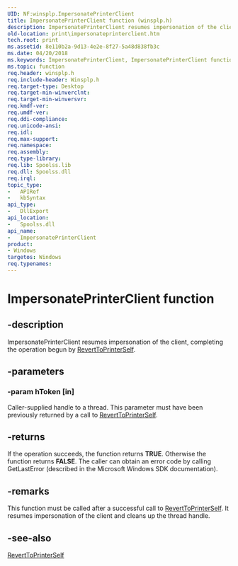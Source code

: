 ```yaml
---
UID: NF:winsplp.ImpersonatePrinterClient
title: ImpersonatePrinterClient function (winsplp.h)
description: ImpersonatePrinterClient resumes impersonation of the client, completing the operation begun by RevertToPrinterSelf.
old-location: print\impersonateprinterclient.htm
tech.root: print
ms.assetid: 8e110b2a-9d13-4e2e-8f27-5a48d838fb3c
ms.date: 04/20/2018
ms.keywords: ImpersonatePrinterClient, ImpersonatePrinterClient function [Print Devices], print.impersonateprinterclient, spoolfnc_2eb48193-850d-43dc-8e9b-025c8187c49e.xml, winsplp/ImpersonatePrinterClient
ms.topic: function
req.header: winsplp.h
req.include-header: Winsplp.h
req.target-type: Desktop
req.target-min-winverclnt: 
req.target-min-winversvr: 
req.kmdf-ver: 
req.umdf-ver: 
req.ddi-compliance: 
req.unicode-ansi: 
req.idl: 
req.max-support: 
req.namespace: 
req.assembly: 
req.type-library: 
req.lib: Spoolss.lib
req.dll: Spoolss.dll
req.irql: 
topic_type:
-	APIRef
-	kbSyntax
api_type:
-	DllExport
api_location:
-	Spoolss.dll
api_name:
-	ImpersonatePrinterClient
product:
- Windows
targetos: Windows
req.typenames: 
---
```


# ImpersonatePrinterClient function


## -description


ImpersonatePrinterClient resumes impersonation of the client, completing the operation begun by <a href="https://msdn.microsoft.com/library/windows/hardware/ff561987">RevertToPrinterSelf</a>.


## -parameters




### -param hToken [in]

Caller-supplied handle to a thread. This parameter must have been previously returned by a call to <a href="https://msdn.microsoft.com/library/windows/hardware/ff561987">RevertToPrinterSelf</a>.


## -returns



If the operation succeeds, the function returns <b>TRUE</b>. Otherwise the function returns <b>FALSE</b>. The caller can obtain an error code by calling GetLastError (described in the Microsoft Windows SDK documentation).




## -remarks



This function must be called after a successful call to <a href="https://msdn.microsoft.com/library/windows/hardware/ff561987">RevertToPrinterSelf</a>. It resumes impersonation of the client and cleans up the thread handle.




## -see-also




<a href="https://msdn.microsoft.com/library/windows/hardware/ff561987">RevertToPrinterSelf</a>
 

 

